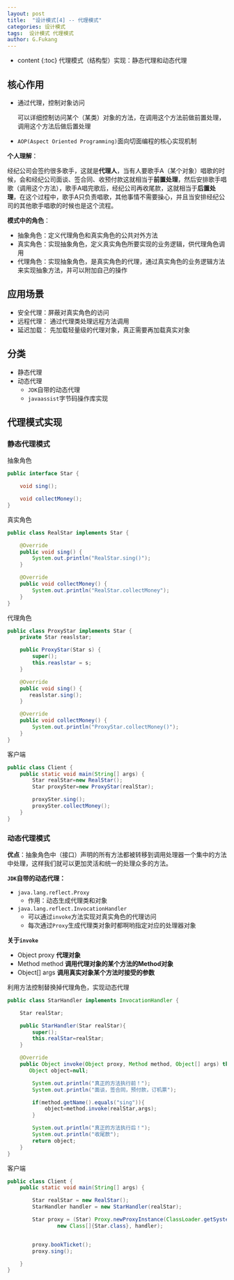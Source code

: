 ```yaml
---
layout: post
title:  "设计模式[4] -- 代理模式"
categories: 设计模式
tags:  设计模式 代理模式
author: G.Fukang
---
```

* content
{:toc}
代理模式（结构型）实现：静态代理和动态代理 

## 核心作用

- 通过代理，控制对象访问

  可以详细控制访问某个（某类）对象的方法，在调用这个方法前做前置处理，调用这个方法后做后置处理

- `AOP(Aspect Oriented Programming)`面向切面编程的核心实现机制

**个人理解**：

经纪公司会签约很多歌手，这就是**代理人**，当有人要歌手A（某个对象）唱歌的时候，会和经纪公司面谈、签合同、收预付款这就相当于**前置处理**，然后安排歌手唱歌（调用这个方法），歌手A唱完歌后，经纪公司再收尾款，这就相当于**后置处理**，在这个过程中，歌手A只负责唱歌，其他事情不需要操心，并且当安排经纪公司的其他歌手唱歌的时候也是这个流程。

**模式中的角色**：

- 抽象角色：定义代理角色和真实角色的公共对外方法
- 真实角色：实现抽象角色，定义真实角色所要实现的业务逻辑，供代理角色调用
- 代理角色：实现抽象角色，是真实角色的代理，通过真实角色的业务逻辑方法来实现抽象方法，并可以附加自己的操作

## 应用场景

- 安全代理：屏蔽对真实角色的访问
- 远程代理： 通过代理类处理远程方法调用
- 延迟加载： 先加载轻量级的代理对象，真正需要再加载真实对象

## 分类

- 静态代理
- 动态代理
  - `JDK`自带的动态代理
  - `javaassist`字节码操作库实现

## 代理模式实现

### 静态代理模式

抽象角色

```java
public interface Star {

    void sing();

    void collectMoney();
}
```

真实角色

```java
public class RealStar implements Star {

    @Override
    public void sing() {
        System.out.println("RealStar.sing()");
    }

    @Override
    public void collectMoney() {
        System.out.println("RealStar.collectMoney");
    }
}
```

代理角色

```java
public class ProxyStar implements Star {
    private Star reaslstar;

    public ProxyStar(Star s) {
        super();
        this.reaslstar = s;
    }

    @Override
    public void sing() {
       reaslstar.sing();
    }

    @Override
    public void collectMoney() {
        System.out.println("ProxyStar.collectMoney()");
    }
}
```

客户端

```java
public class Client {
    public static void main(String[] args) {
        Star realStar=new RealStar();
        Star proxySter=new ProxyStar(realStar);

        proxySter.sing();
        proxySter.collectMoney();
    }
}
```

### 动态代理模式

**优点**：抽象角色中（接口）声明的所有方法都被转移到调用处理器一个集中的方法中处理，这样我们就可以更加灵活和统一的处理众多的方法。

**`JDK`自带的动态代理：**

- `java.lang.reflect.Proxy`
  - 作用：动态生成代理类和对象
- `java.lang.reflect.InvocationHandler`
  - 可以通过`invoke`方法实现对真实角色的代理访问
  - 每次通过`Proxy`生成代理类对象时都啊哟指定对应的处理器对象

**关于`invoke`**

- Object proxy  **代理对象**
- Method method  **调用代理对象的某个方法的Method对象**
- Object[] args  **调用真实对象某个方法时接受的参数**

利用方法控制替换掉代理角色，实现动态代理

```java
public class StarHandler implements InvocationHandler {

    Star realStar;

    public StarHandler(Star realStar){
        super();
        this.realStar=realStar;
    }

    @Override
    public Object invoke(Object proxy, Method method, Object[] args) throws Throwable {
       Object object=null;

        System.out.println("真正的方法执行前！");
        System.out.println("面谈，签合同，预付款，订机票");

        if(method.getName().equals("sing")){
            object=method.invoke(realStar,args);
        }

        System.out.println("真正的方法执行后！");
        System.out.println("收尾款");
        return object;
    }
}
```

客户端

```java
public class Client {
    public static void main(String[] args) {

        Star realStar = new RealStar();
        StarHandler handler = new StarHandler(realStar);

        Star proxy = (Star) Proxy.newProxyInstance(ClassLoader.getSystemClassLoader(),
                new Class[]{Star.class}, handler);


        proxy.bookTicket();
        proxy.sing();

    }
}
```

